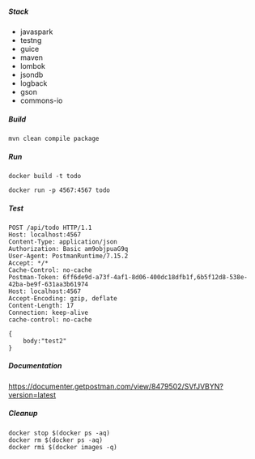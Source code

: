 ##### Stack
* javaspark
* testng
* guice
* maven
* lombok
* jsondb
* logback
* gson
* commons-io

##### Build
```
mvn clean compile package
```

##### Run
```
docker build -t todo

docker run -p 4567:4567 todo
```

##### Test
```
POST /api/todo HTTP/1.1
Host: localhost:4567
Content-Type: application/json
Authorization: Basic am9objpuaG9q
User-Agent: PostmanRuntime/7.15.2
Accept: */*
Cache-Control: no-cache
Postman-Token: 6ff6de9d-a73f-4af1-8d06-400dc18dfb1f,6b5f12d8-538e-42ba-be9f-631aa3b61974
Host: localhost:4567
Accept-Encoding: gzip, deflate
Content-Length: 17
Connection: keep-alive
cache-control: no-cache

{
	body:"test2"
}

```

##### Documentation

https://documenter.getpostman.com/view/8479502/SVfJVBYN?version=latest

##### Cleanup

```
docker stop $(docker ps -aq)
docker rm $(docker ps -aq)
docker rmi $(docker images -q)
```


